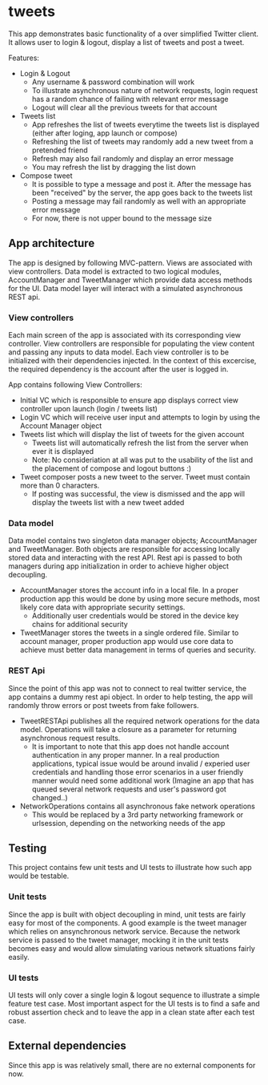 # tweets

This app demonstrates basic functionality of a over simplified Twitter client. It allows user to login & logout, display a list of tweets and post a tweet.

Features:
- Login & Logout
	- Any username & password combination will work
	- To illustrate asynchronous nature of network requests, login request has a random chance of failing with relevant error message
	- Logout will clear all the previous tweets for that account
- Tweets list
	- App refreshes the list of tweets everytime the tweets list is displayed (either after loging, app launch or compose)
	- Refreshing the list of tweets may randomly add a new tweet from a pretended friend
	- Refresh may also fail randomly and display an error message
	- You may refresh the list by dragging the list down
- Compose tweet
	- It is possible to type a message and post it. After the message has been "received" by the server, the app goes back to the tweets list
	- Posting a message may fail randomly as well with an appropriate error message
	- For now, there is not upper bound to the message size


## App architecture

The app is designed by following MVC-pattern. Views are associated with view controllers. Data model is extracted to two logical modules, AccountManager and TweetManager which provide data access methods for the UI. Data model layer will interact with a simulated asynchronous REST api. 


### View controllers

Each main screen of the app is associated with its corresponding view controller. View controllers are responsible for populating the view content and passing any inputs to data model. Each view controller is to be initialized with their dependencies injected. In the context of this excercise, the required dependency is the account after the user is logged in.

App contains following View Controllers:
- Initial VC which is responsible to ensure app displays correct view controller upon launch (login / tweets list)
- Login VC which will receive user input and attempts to login by using the Account Manager object
- Tweets list which will display the list of tweets for the given account
	- Tweets list will automatically refresh the list from the server when ever it is displayed
	- Note: No consideriation at all was put to the usability of the list and the placement of compose and logout buttons :)
- Tweet composer posts a new tweet to the server. Tweet must contain more than 0 characters. 
	- If posting was successful, the view is dismissed and the app will display the tweets list with a new tweet added


### Data model
Data model contains two singleton data manager objects; AccountManager and TweetManager. Both objects are responsible for accessing locally stored data and interacting with the rest API. Rest api is passed to both managers during app initialization in order to achieve higher object decoupling. 

- AccountManager stores the account info in a local file. In a proper production app this would be done by using more secure methods, most likely core data with appropriate security settings.
	- Additionally user credentials would be stored in the device key chains for additional security
- TweetManager stores the tweets in a single ordered file. Similar to account manager, proper production app would use core data to achieve must better data management in terms of queries and security. 

### REST Api
Since the point of this app was not to connect to real twitter service, the app contains a dummy rest api object. In order to help testing, the app will randomly throw errors or post tweets from fake followers. 

- TweetRESTApi publishes all the required network operations for the data model. Operations will take a closure as a parameter for returning asynchronous request results. 
	- It is important to note that this app does not handle account authentication in any proper manner. In a real production applications, typical issue would be around invalid / experied user credentials and handling those error scenarios in a user friendly manner would need some additional work (Imagine an app that has queued several network requests and user's password got changed..)
- NetworkOperations contains all asynchronous fake network operations
	- This would be replaced by a 3rd party networking framework or urlsession, depending on the networking needs of the app

## Testing
This project contains few unit tests and UI tests to illustrate how such app would be testable. 

### Unit tests
Since the app is built with object decoupling in mind, unit tests are fairly easy for most of the components. A good example is the tweet manager which relies on ansynchronous network service. Because the network service is passed to the tweet manager, mocking it in the unit tests becomes easy and would allow simulating various network situations fairly easily.

### UI tests
UI tests will only cover a single login & logout sequence to illustrate a simple feature test case. Most important aspect for the UI tests is to find a safe and robust assertion check and to leave the app in a clean state after each test case. 


## External dependencies
Since this app is was relatively small, there are no external components for now. 
